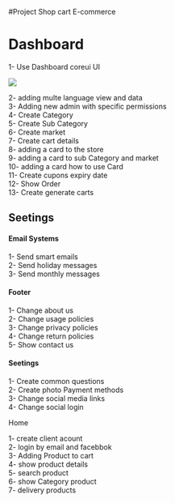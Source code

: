 

#Project Shop cart E-commerce

<h1>Dashboard</h1>

1- Use Dashboard coreui UI </br>

<img src="https://s2.gifyu.com/images/chrome-capture-1be670a8acb631057.gif">

2- adding multe language view and data </br>
3- Adding new admin with specific permissions </br>
4- Create Category </br>
5- Create Sub Category </br>
6- Create market </br>
7- Create cart details </br>
8- adding a card to the store </br>
9- adding a card to sub Category and market </br>
10- adding a card how to use Card </br>
11- Create cupons expiry date </br>
12- Show Order </br>
13- Create generate carts </br>

<h2>Seetings</h2>

<h4>Email Systems</h4>

1- Send smart emails </br>
2- Send holiday messages </br>
3- Send monthly messages </br>

<h4>Footer</h4>

1- Change about us </br>
2- Change usage policies</br>
3- Change privacy policies </br>
4- Change return policies </br>
5- Show contact us </br>

<h4>Seetings</h4>

1- Create common questions </br>
2- Create photo Payment methods </br>
3- Change social media links </br>
4- Change social login </br>


Home


1- create client acount </br>
2- login by email and facebbok </br>
3- Adding Product to cart </br>
4- show product details </br>
5- search product </br>
6- show Category product </br>
7- delivery products </br>


